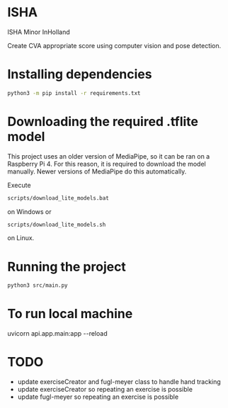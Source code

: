 # ISHA

ISHA Minor InHolland

Create CVA appropriate score using computer vision and pose detection.

# Installing dependencies

```sh
python3 -m pip install -r requirements.txt
```

# Downloading the required .tflite model

This project uses an older version of MediaPipe, so it can be ran on a Raspberry Pi 4. For this reason, it is required to download the model manually. Newer versions of MediaPipe do this automatically.

Execute

```sh
scripts/download_lite_models.bat
```

on Windows or

```bash
scripts/download_lite_models.sh
```

on Linux.

# Running the project

```sh
python3 src/main.py
```

# To run local machine
uvicorn api.app.main:app --reload

# TODO

- update exerciseCreator and fugl-meyer class to handle hand tracking
- update exerciseCreator so repeating an exercise is possible
- update fugl-meyer so repeating an exercise is possible
